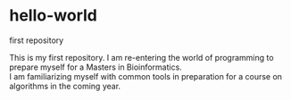 # hello-world
first repository

This is my first repository.  I am re-entering the world of programming to prepare myself for a Masters in Bioinformatics.  
I am familiarizing myself with common tools in preparation for a course on algorithms in the coming year.
